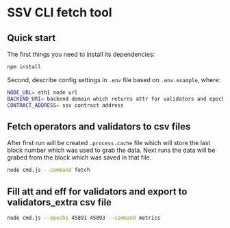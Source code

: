 # SSV CLI fetch tool

## Quick start

The first things you need to install its
dependencies:

```sh
npm install
```

Second, describe config settings in `.env` file based on `.env.example`, where:
```sh
NODE_URL= eth1 node url
BACKEND_URI= backend domain which returns attr for validators and epoch
CONTRACT_ADDRESS= ssv contract address
```

## Fetch operators and validators to csv files
After first run will be created `.process.cache` file which will store the last block number which was used to grab the data.
Next runs the data will be grabed from the block which was saved in that file.

```sh
node cmd.js --command fetch
```

## Fill att and eff for validators and export to validators_extra csv file

```sh
node cmd.js --epochs 45891 45893 --command metrics
```

